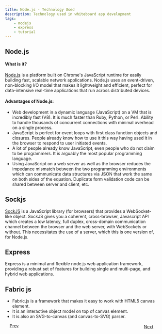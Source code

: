 ```yaml
---
title: Node.js - Technology Used
description: Technology used in whiteboard app development
tags:
    - nodejs
    - express
    - tutorial
---
```


## Node.js

#### What is it?

[Node.js](http://nodejs.org) is a platform built on Chrome's JavaScript runtime for easily building fast, scalable network applications. Node.js uses an event-driven, non-blocking I/O model that makes it lightweight and efficient, perfect for data-intensive real-time applications that run across distributed devices.

#### Advantages of Node.js:

+ Web development in a dynamic language (JavaScript) on a VM that is incredibly fast (V8). It is much faster than Ruby, Python, or Perl. Ability to handle thousands of concurrent connections with minimal overhead on a single process.
+ JavaScript is perfect for event loops with first class function objects and closures. People already know how to use it this way having used it in the browser to respond to user initiated events.
+ A lot of people already know JavaScript, even people who do not claim to be programmers. It is arguably the most popular programming language.
+ Using JavaScript on a web server as well as the browser reduces the impedance mismatch between the two programming environments which can communicate data structures via JSON that work the same on both sides of the equation. Duplicate form validation code can be shared between server and client, etc.

## Sockjs
[SockJS](https://github.com/sockjs/sockjs-node) is a JavaScript library (for browsers) that provides a WebSocket-like object. SockJS gives you a coherent, cross-browser, Javascript API which creates a low latency, full duplex, cross-domain communication channel between the browser and the web server, with WebSockets or without. This necessitates the use of a server, which this is one version of, for Node.js.

## Express
Express is a minimal and flexible node.js web application framework, providing a robust set of features for building single and multi-page, and hybrid web applications.
 
## Fabric js
+ Fabric.js is a framework that makes it easy to work with HTML5 canvas element.
+ It is an interactive object model on top of canvas element.
+ It is also an SVG-to-canvas (and canvas-to-SVG) parser.


<p><a class="button-plain" style="padding: 3px 15px;" href="/frameworks/nodejs/nodejs-tutorial/step01-nodejs-getting-started.html">Prev</a>  <a class="button-plain" style="padding: 3px 15px; float: right;" href="/frameworks/nodejs/nodejs-tutorial/step03-developing-nodejs-app.html">Next</a></p>
